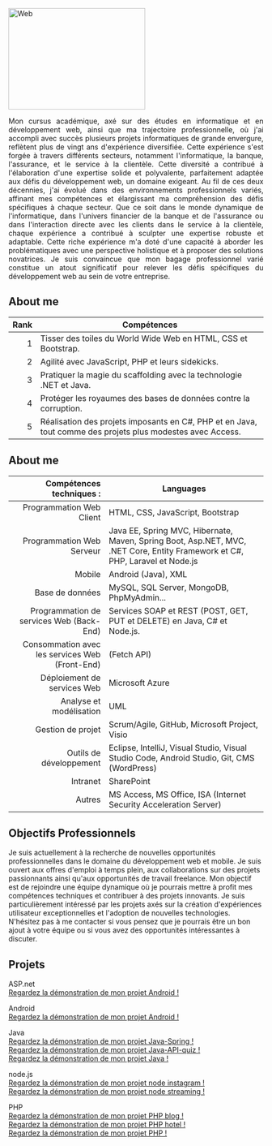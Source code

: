 <p align="left">
  <img src="https://th.bing.com/th/id/OIG1.WH1s3.wtNKCk0jEcAOHy?pid=ImgGn" alt="Web" width="270" height="200" style="margin-right: 20px;">
</p>

<p align="justify">
  Mon cursus académique, axé sur des études en informatique et en développement web, ainsi que ma trajectoire professionnelle, où j'ai accompli avec succès plusieurs projets informatiques de grande envergure, reflètent plus de vingt ans d'expérience diversifiée. Cette expérience s'est forgée à travers différents secteurs, notamment l'informatique, la banque, l'assurance, et le service à la clientèle. Cette diversité a contribué à l'élaboration d'une expertise solide et polyvalente, parfaitement adaptée aux défis du développement web, un domaine exigeant. Au fil de ces deux décennies, j'ai évolué dans des environnements professionnels variés, affinant mes compétences et élargissant ma compréhension des défis spécifiques à chaque secteur. Que ce soit dans le monde dynamique de l'informatique, dans l'univers financier de la banque et de l'assurance ou dans l'interaction directe avec les clients dans le service à la clientèle, chaque expérience a contribué à sculpter une expertise robuste et adaptable. Cette riche expérience m'a doté d'une capacité à aborder les problématiques avec une perspective holistique et à proposer des solutions novatrices. Je suis convaincue que mon bagage professionnel varié constitue un atout significatif pour relever les défis spécifiques du développement web au sein de votre entreprise.
</p>

## About me

| Rank |Compétences                                                                                                  |
|-----:|-------------------------------------------------------------------------------------------------------------|
|     1| Tisser des toiles du World Wide Web en HTML, CSS et Bootstrap.                                              |
|     2| Agilité avec JavaScript, PHP et leurs sidekicks.                                                            |
|     3| Pratiquer la magie du scaffolding avec la technologie .NET et Java.                                         |
|     4| Protéger les royaumes des bases de données contre la corruption.                                            |
|     5| Réalisation des projets imposants en C#, PHP et en Java, tout comme des projets plus modestes avec Access.  |


## About me

| Compétences techniques :                         | Languages                                                                                                 |
|-------------------------------------------------:|-----------------------------------------------------------------------------------------------------------|
|    Programmation Web Client                      | HTML, CSS, JavaScript, Bootstrap                                                                          |
|    Programmation Web Serveur                     | Java EE, Spring MVC, Hibernate, Maven, Spring Boot, Asp.NET, MVC, .NET Core, Entity Framework et C#, PHP, Laravel et Node.js |
|    Mobile                                       | Android (Java), XML                                                                                       |
|    Base de données                               | MySQL, SQL Server, MongoDB, PhpMyAdmin...                                                                 |
|    Programmation de services Web (Back-End)       | Services SOAP et REST (POST, GET, PUT et DELETE) en Java, C# et Node.js.                                   |
|    Consommation avec les services Web (Front-End) | (Fetch API)                                                                                               |
|    Déploiement de services Web                   | Microsoft Azure                                                                                           |
|    Analyse et modélisation                       | UML                                                                                                       |
|    Gestion de projet                             | Scrum/Agile, GitHub, Microsoft Project, Visio                                                             |
|    Outils de développement                       | Eclipse, IntelliJ, Visual Studio, Visual Studio Code, Android Studio, Git, CMS (WordPress)                | 
|    Intranet                                      | SharePoint                                                                                                |
|    Autres                                        | MS Access, MS Office, ISA (Internet Security Acceleration Server)                                           |
 



## Objectifs Professionnels

Je suis actuellement à la recherche de nouvelles opportunités professionnelles dans le domaine du développement web et mobile. Je suis ouvert aux offres d'emploi à temps plein, aux collaborations sur des projets passionnants ainsi qu'aux opportunités de travail freelance. Mon objectif est de rejoindre une équipe dynamique où je pourrais mettre à profit mes compétences techniques et contribuer à des projets innovants. Je suis particulièrement intéressé par les projets axés sur la création d'expériences utilisateur exceptionnelles et l'adoption de nouvelles technologies. N'hésitez pas à me contacter si vous pensez que je pourrais être un bon ajout à votre équipe ou si vous avez des opportunités intéressantes à discuter.

## Projets
ASP.net<br>
[Regardez la démonstration de mon projet Android !](https://www.dropbox.com/scl/fi/dygzcebllqqql3evuy6xv/video-asp-net-Client.mkv?rlkey=74xeme7rh5qxdzyh3gsnhopk3&dl=0)

Android<br>
[Regardez la démonstration de mon projet Android !](https://www.dropbox.com/scl/fi/4bm5bjfxyeqotmacihqjv/video-android-xml.mkv?rlkey=xteka9j5b2bj8lkn85z13mhyj&dl=0)

Java<br>
[Regardez la démonstration de mon projet Java-Spring !](https://www.dropbox.com/scl/fi/gs1qbevbekd6yumevoppy/video_java-spring-ateliers-artisaneaux.mkv?rlkey=cjt0az6xycnqqwp92s1b5pqdc&dl=0) 
<br>
[Regardez la démonstration de mon projet Java-API-quiz !](https://www.dropbox.com/scl/fi/mm45gdeh7z6g80irhhc2j/video-API-quiz.mkv?rlkey=1q859o8bf2nq2tyy8hn5xfy0y&dl=0) 
<br>
[Regardez la démonstration de mon projet Java !](https://www.dropbox.com/scl/fi/qjzjmg9kzfpdi32pddlyo/video-java-spring.mkv?rlkey=br4gt69fj66ry1xmybufowz71&dl=0)

node.js<br>
[Regardez la démonstration de mon projet node instagram !](https://www.dropbox.com/scl/fi/u15lt94gztkvgtl720xd4/video-site-nodejs-instagram.mkv?rlkey=hy3axomsdnl0q4x32ywy586ln&dl=0)
<br>
[Regardez la démonstration de mon projet node streaming !](https://www.dropbox.com/scl/fi/n3885m8gj63may19nm3ir/video-site-nodeJS-streaming.mkv?rlkey=wi3vuysadhnheudjqrqhbk8vs&dl=0)

PHP<br>
[Regardez la démonstration de mon projet PHP blog  !](https://www.dropbox.com/scl/fi/2bsm3k7yihpv1lr0tkd1y/video-site-PHP-Blog.mkv?rlkey=jfnrhvz3lt0nlhsu9af17xwqh&dl=0)
<br>
[Regardez la démonstration de mon projet PHP hotel !](https://www.dropbox.com/scl/fi/epk9aoy5kf562wknbu5df/video-site-PHP-hotel.mkv?rlkey=clo9zxc9l3mp4o0kcpexwvcvk&dl=0)
<br>
[Regardez la démonstration de mon projet PHP !](https://www.dropbox.com/scl/fi/9pmli948yvd5dy1cnqkwr/video-site-PHP-todo.mkv?rlkey=68te37bp5x3cerga2bzmri1qp&dl=0)


<!--
## Projets Personnels

Voici quelques-uns de mes projets personnels que j'ai développés et que je souhaite mettre en avant :

1. **Nom du Projet 1**
   - Description : Une brève description du projet et de son objectif.
   - GitHub : [lien vers le dépôt GitHub](lien_github)
   - Site Web : [lien vers le site Web du projet](lien_site_web)

2. **Nom du Projet 2**
   - Description : Une brève description du projet et de son objectif.
   - GitHub : [lien vers le dépôt GitHub](lien_github)
   - Site Web : [lien vers le site Web du projet](lien_site_web)

3. **Nom du Projet 3**
   - Description : Une brève description du projet et de son objectif.
   - GitHub : [lien vers le dépôt GitHub](lien_github)
   - Site Web : [lien vers le site Web du projet](lien_site_web)
-->

<!--
## Expérience Professionnelle

1. **Titre du Poste - Nom de l'Entreprise (Dates)**
   - Description : Une brève description de vos responsabilités et réalisations dans ce poste.

2. **Titre du Poste - Nom de l'Entreprise (Dates)**
   - Description : Une brève description de vos responsabilités et réalisations dans ce poste.

3. **Titre du Poste - Nom de l'Entreprise (Dates)**
   - Description : Une brève description de vos responsabilités et réalisations dans ce poste.
-->
